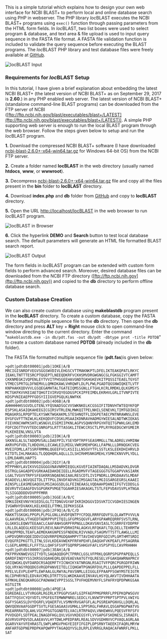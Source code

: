 This is a simple tutorial which explains how to design your own web interface for NCBI BLAST+ to perform local and online database search using PHP in webserver. The PHP library *loc*BLAST executes the NCBI BLAST+ programs using `exec()` function through passing parameters from the HTML form fields. In *loc*BLAST, two list boxes were used to select program & database, and text area & file upload is used to input query sequence in the FASTA file format. A FASTA file validation function is included to validate the query sequence before executing the BLAST programs. The *loc*BLAST PHP library and test database files were freely available at [GitHub](https://github.com/AshokHub/locBLAST/).

![locBLAST Input](https://raw.githubusercontent.com/AshokHub/locBLAST/master/locBLAST%20Input.jpg)

### Requirements for *loc*BLAST Setup

In this tutorial, I have given a brief explanation about embedding the latest NCBI BLAST+ (the latest version of NCBI BLAST+ as on September 29, 2017 is **2.60**.) in any PHP enabled web server. The latest version of NCBI BLAST+ (standalone command-line BLAST programs) can be downloaded from the FTP server of NCBI ([ftp://ftp.ncbi.nih.gov/blast/executables/blast+/LATEST](ftp://ftp.ncbi.nih.gov/blast/executables/blast+/LATEST)). A simple PHP supporting web server is enough to run the local BLAST program through the web browser. Follow the steps given below to setup and run the *loc*BLAST program.

**1.** Download the compressed NCBI BLAST+ software (I have downloaded [ncbi-blast-2.6.0+-x64-win64.tar.gz](ftp://ftp.ncbi.nih.gov/blast/executables/blast+/LATEST/ncbi-blast-2.6.0+-x64-win64.tar.gz) for Windows 64-bit OS) from the NCBI FTP server.

**2.** Create a folder named **locBLAST** in the web directory (usually named **htdocs**, **www**, or **wwwroot**).

**3.** Decompress [ncbi-blast-2.6.0+-x64-win64.tar.gz](ftp://ftp.ncbi.nih.gov/blast/executables/blast+/LATEST/ncbi-blast-2.6.0+-x64-win64.tar.gz) file and copy all the files present in the **bin** folder to **locBLAST** directory.

**4.** Download **index.php** and **db** folder from [GitHub](https://github.com/AshokHub/locBLAST/) and copy to **locBLAST** directory.

**5.** Open the URL [http://localhost/locBLAST](http://localhost/locBLAST) in the web browser to run *loc*BLAST program.

![locBLAST in Browser](https://raw.githubusercontent.com/AshokHub/locBLAST/master/locBLAST.jpg)

**6.** Click the hyperlink **DEMO** and **Search** button to test local database search. The default parameters will generate an HTML file formatted BLAST search report.

![locBLAST Output](https://raw.githubusercontent.com/AshokHub/locBLAST/master/locBLAST%20Output.jpg)

The form fields in *loc*BLAST program can be extended with custom form fields to perform advanced search. Moreover, desired database files can be downloaded from the NCBI FTP directory ([ftp://ftp.ncbi.nih.gov](ftp://ftp.ncbi.nih.gov)) and copied to the **db** directory to perform offline database search.

### Custom Database Creation

We can also create custom database using **makeblastdb** program present in the **locBLAST** directory. To create a custom database, copy the FASTA file formatted multiple sequence file to the **db** directory. Then open the **db** directory and press **ALT** key + **Right** mouse click to open command-line window directing to the current directory. Enter the command "`makeblastdb.exe -in db/pdt.fas -out db/pdt -dbtype prot -title PDTDB`" to create a custom database named **PDTDB** (already included in the **db** folder).

The FASTA file formatted multiple sequence file (**pdt.fas**)is given below:

```
>pdt|pdtdbt00001|pdb|1OKE|A/B
MRCIGISNRDFVEGVSGGSWVDIVLEHGSCVTTMAKNKPTLDFELIKTEAKQPATLRKYC
IEAKLTNTTTESRCPTQGEPTLNEEQDKRFVCKHSMVDRGWGNGCGLFGKGGIVTCAMFT
CKKNMEGKIVQPENLEYTVVITPHSGEEHAVGNDTGKHGKEVKITPQSSITEAELTGYGT
VTMECSPRTGLDFNEMVLLQMKDKAWLVHRQWFLDLPLPWLPGADTQGSNWIQKETLVTF
KNPHAKKQDVVVLGSQEGAMHTALTGATEIQMSSGNLLFTGHLKCRLRMDKLQLKGMSYS
MCTGKFKVVKEIAETQHGTIVIRVQYEGDGSPCKIPFEIMDLEKRHVLGRLITVNPIVTE
KDSPVNIEAEPPFGDSYIIIGVEPGQLKLNWFKK
>pdt|pdtdbt00002|pdb|4O6B|A/B
AHHHHHHSSGVDLGTENLYFQSNADSGCVVSWKNKELKCGSGIFITDNVHTWTEQYKFQP
ESPSKLASAIQKAHEEGICGIRSVTRLENLMWKQITPELNHILSENEVKLTIMTGDIKGI
MQAGKRSLRPQPTELKYSWKTWGKAKMLSTESHNQTFLIDGPETAECPNTNRAWNSLEVE
DYGFGVFTTNIWLKLKEKQDVFCDSKLMSAAIKDNRAVHADMGYWIESALNDTWKIEKAS
FIEVKNCHWPKSHTLWSNGVLESEMIIPKNLAGPVSQHNYRPGYHTQITGPWHLGKLEMD
FDFCDGTTVVVTEDCGNRGPSLRTTTASGKLITEWCCRSCTLPPLRYRGEDGCWYGMEIR
PLKEKEENLVNSLVTA
>pdt|pdtdbt00003|pdb|2IOK|A/B
SKKNSLALSLTADQMVSALLDAEPPILYSEYDPTRPFSEASMMGLLTNLADRELVHMINW
AKRVPGFVDLTLHDQVHLLECAWLEILMIGLVWRSMEHPGKLLFAPNLLLDRNQGKCVEG
MVEIFDMLLATSSRFRMMNLQGEEFVCLKSIILLNSGVYTFLSSTLKSLEEKDHIHRVLD
KITDTLIHLMAKAGLTLQQQHQRLAQLLLILSHIRHMSNKGMEHLYSMKCKNVVPLYDLL
LEMLDAHRLHAPTS
>pdt|pdtdbt00004|pdb|2Q1Y|A/B
MTPPHNYLAVIKVVGIGGGGVNAVNRMIEQGLKGVEFIAINTDAQALLMSDADVKLDVGR
DSTRGLGAGADPEVGRKAAEDAKDEIEELLRGADMVFVTAGEGGGTGTGGAPVVASIARK
LGALTVGVVTRPFSFEGKRRSNQAENGIAALRESCDTLIVIPNDRLLQMGDAAVSLMDAF
RSADEVLLNGVQGITDLITTPGLINVDFADVKGIMSGAGTALMGIGSARGEGRSLKAAEI
AINSPLLEASMEGAQGVLMSIAGGSDLGLFEINEAASLVQDAAHPDANIIFGTVIDDSLG
DEVRVTVIAAGFDVSGPGRKPVMGETGGAHRIESAKAGKLTSTLFEPVDAVSVPLHTNGA
TLSIGGDDDDVDVPPFMRR
>pdt|pdtdbt00005|pdb|3GGE|A/B/C
SMKGIEKEVNVYKSEDSLGLTITDNGVGYAFIKRIKDGGVIDSVKTICVGDHIESINGEN
IVGWRHYDVAKKLKELKKEELFTMKLIEPKKSSEA
>pdt|pdtdbt00006|pdb|2F9Q|A/B/C/D
MAKKTSSKGKLPPGPLPLPGLGNLLHVDFQNTPYCFDQLRRRFGDVFSLQLAWTPVVVLN
GLAAVREALVTHGEDTADRPPVPITQILGFGPRSQGVFLARYGPAWREQRRFSVSTLRNL
GLGKKSLEQWVTEEAACLCAAFANHSGRPFRPNGLLDKAVSNVIASLTCGRRFEYDDPRF
LRLLDLAQEGLKEESGFLREVLNAVPVDRHIPALAGKVLRFQKAFLTQLDELLTEHRMTW
DPAQPPRDLTEAFLAEMEKAKGNPESSFNDENLRIVVADLFSAGMVTTSTTLAWGLLLMI
LHPDVQRRVQQEIDDVIGQVRRPEMGDQAHMPYTTAVIHEVQRFGDIVPLGMTHMTSRDI
EVQGFRIPKGTTLITNLSSVLKDEAVWEKPFRFHPEHFLDAQGHFVKPEAFLPFSAGRRA
CLGEPLARMELFLFFTSLLQHFSFSVPTGQPRPSHHGVFAFLVSPSPYELCAVPRHHHH
>pdt|pdtdbt00007|pdb|3EAH|A/B
PKFPRVKNWEVGSITYDTLSAQAQQDGPCTPRRCLGSLVFPRKLQGRPSPGPPAPEQLLS
QARDFINQYYSSIKRSGSQAHEQRLQEVEAEVAATGTYQLRESELVFGAKQAWRNAPRCV
GRIQWGKLQVFDARDCRSAQEMFTYICNHIKYATNRGNLRSAITVFPQRCPGRGDFRIWN
SQLVRYAGYRQQDGSVRGDPANVEITELCIQHGWTPGNGRFDVLPLLLQAPDEPPELFLL
PPELVLEVPLEHPTLEWFAALGLRWYALPAVSNMLLEIGGLEFPAAPFSGWYMSTEIGTR
NLCDPHRYNILEDVAVCMDLDTRTTSSLWKDKAAVEINVAVLHSYQLAKVTIVDHHAATA
SFMKHLENEQKARGGCPADWAWIVPPISGSLTPVFHQEMVNYFLSPAFRYQPDPWKGSAA
KGTGITR
>pdt|pdtdbt00008|pdb|4PQE|A
EGREDAELLVTVRGGRLRGIRLKTPGGPVSAFLGIPFAEPPMGPRRFLPPEPKQPWSGVV
DATTFQSVCYQYVDTLYPGFEGTEMWNPNRELSEDCLYLNVWTPYPRPTSPTPVLVWIYG
GGFYSGASSLDVYDGRFLVQAERTVLVSMNYRVGAFGFLALPGSREAPGNVGLLDQRLAL
QWVQENVAAFGGDPTSVTLFGESAGAASVGMHLLSPPSRGLFHRAVLQSGAPNGPWATVG
MGEARRRATQLAHLVGCPPGGTGGNDTELVACLRTRPAQVLVNHEWHVLPQESVFRFSFV
PVVDGDFLSDTPEALINAGDFHGLQVLVGVVKDEGSYFLVYGAPGFSKDNESLISRAEFL
AGVRVGVPQVSDLAAEAVVLHYTDWLHPEDPARLREALSDVVGDHNVVCPVAQLAGRLAA
QGARVYAYVFEHRASTLSWPLWMGVPHGYEIEFIFGIPLDPSRNYTAEEKIFAQRLMRYW
ANFARTGDPNEPRDPKAPQWPPYTAGAQQYVSLDLRPLEVRRGLRAQACAFWNRFLPKLL
SAT
```
